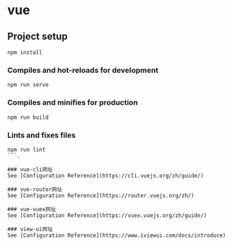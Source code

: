 # vue

## Project setup
```
npm install
```

### Compiles and hot-reloads for development
```
npm run serve
```

### Compiles and minifies for production
```
npm run build
```

### Lints and fixes files
```
npm run lint
```.

### vue-cli网址
See [Configuration Reference](https://cli.vuejs.org/zh/guide/)

### vue-router网址
See [Configuration Reference](https://router.vuejs.org/zh/)

### vue-vuex网址
See [Configuration Reference](https://vuex.vuejs.org/zh/guide/)

### view-ui网址
See [Configuration Reference](https://www.iviewui.com/docs/introduce)
